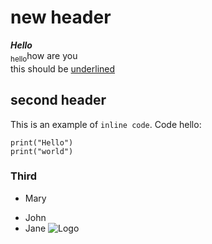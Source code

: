 # new header
***Hello***<br>
<sub>hello</sub>how are you <br>
this should be <ins>underlined</ins><br>
## second header
This is an example of `inline code`.
Code hello:
```
print("Hello")
print("world")
```
### Third
+ Mary
- John
- Jane
![Logo](https://cdn.discordapp.com/attachments/651363519479939075/1307571078952128594/benefites-of-pinapple-alt1-1440x810.png?ex=673ac9f6&is=67397876&hm=cffb6cb2ffd0f68289d35b04e85840d137749b78046e8f9705a5181482d5d2e3&)